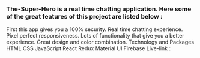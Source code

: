 ### The-Super-Hero is a real time chatting application. Here some of the great features of this project are listed below :
First this app gives you a 100% security.
Real time chatting experience.
Pixel perfect responsiveness.
Lots of functionality that give you a better experience.
Great design and color combination.
Technology and Packages
HTML
CSS
JavaScript
React
Redux
Material UI
Firebase
Live-link : 
